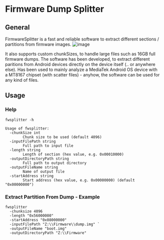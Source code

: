 # Firmware Dump Splitter
## General
FirmwareSplitter is a fast and reliable software to extract different sections / partitions from firmware images.
![image](https://user-images.githubusercontent.com/60022287/163734878-9a0011c3-a1fa-4262-9b84-e810ff164e63.png)

It also supports custom chunkSizes, to handle large files such as 16GB full firmware dumps.
The software has been developed, to extract different paritions from Android devices directly on the device itself (.. or anywhere else). 
Has been used to mainly analyze a MediaTek Android OS device with a MT8167 chipset (with scatter files) - anyhow, the software can be used for any kind of files.

## Usage
### Help
```
fwsplitter -h

Usage of fwsplitter:
  -chunkSize int
        Chunk size to be used (default 4096)
  -inputFilePath string
        Full path to input file
  -length string
        Length of section (hex value, e.g. 0x00010000)
  -outputDirectoryPath string
        Full path to output directory
  -outputFileName string
        Name of output file
  -startAddress string
        Start address (hex value, e.g. 0x00000000) (default "0x00000000")
```

### Extract Partition From Dump - Example
```
fwsplitter 
  -chunksize 4096 
  -length "0x56000000" 
  -startAddress "0x08000000" 
  -inputFilePath "Z:\\Firmware\\dump.img" `
  -outputFileName "boot.img" 
  -outputDirectoryPath "Z:\\Firmware"
```
